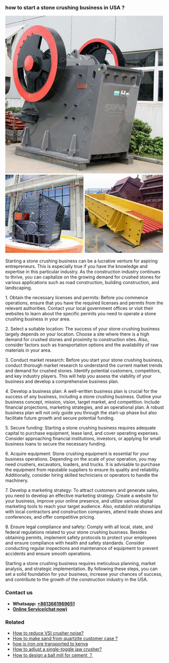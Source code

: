 <h3>how to start a stone crushing business in USA ?</h3><img src='1701746166.jpg' alt=''><p>Starting a stone crushing business can be a lucrative venture for aspiring entrepreneurs. This is especially true if you have the knowledge and expertise in this particular industry. As the construction industry continues to thrive, you can capitalize on the growing demand for crushed stones for various applications such as road construction, building construction, and landscaping.</p><p>1. Obtain the necessary licenses and permits: Before you commence operations, ensure that you have the required licenses and permits from the relevant authorities. Contact your local government offices or visit their websites to learn about the specific permits you need to operate a stone crushing business in your area.</p><p>2. Select a suitable location: The success of your stone crushing business largely depends on your location. Choose a site where there is a high demand for crushed stones and proximity to construction sites. Also, consider factors such as transportation options and the availability of raw materials in your area.</p><p>3. Conduct market research: Before you start your stone crushing business, conduct thorough market research to understand the current market trends and demand for crushed stones. Identify potential customers, competitors, and key industry players. This will help you assess the viability of your business and develop a comprehensive business plan.</p><p>4. Develop a business plan: A well-written business plan is crucial for the success of any business, including a stone crushing business. Outline your business concept, mission, vision, target market, and competition. Include financial projections, marketing strategies, and an operational plan. A robust business plan will not only guide you through the start-up phase but also facilitate future growth and secure potential funding.</p><p>5. Secure funding: Starting a stone crushing business requires adequate capital to purchase equipment, lease land, and cover operating expenses. Consider approaching financial institutions, investors, or applying for small business loans to secure the necessary funding.</p><p>6. Acquire equipment: Stone crushing equipment is essential for your business operations. Depending on the scale of your operation, you may need crushers, excavators, loaders, and trucks. It is advisable to purchase the equipment from reputable suppliers to ensure its quality and reliability. Additionally, consider hiring skilled technicians or operators to handle the machinery.</p><p>7. Develop a marketing strategy: To attract customers and generate sales, you need to develop an effective marketing strategy. Create a website for your business, improve your online presence, and utilize various digital marketing tools to reach your target audience. Also, establish relationships with local contractors and construction companies, attend trade shows and conferences, and offer competitive pricing.</p><p>8. Ensure legal compliance and safety: Comply with all local, state, and federal regulations related to your stone crushing business. Besides obtaining permits, implement safety protocols to protect your employees and ensure compliance with health and safety standards. Consider conducting regular inspections and maintenance of equipment to prevent accidents and ensure smooth operations.</p><p>Starting a stone crushing business requires meticulous planning, market analysis, and strategic implementation. By following these steps, you can set a solid foundation for your business, increase your chances of success, and contribute to the growth of the construction industry in the USA.</p><h3>Contact us</h3><ul><li><strong>Whatsapp:&nbsp;<a href="https://wa.me/8613661969651">+8613661969651</a></strong></li><li><a href="https://swt.shibang-china.com/?git&amp;zhl&amp;how to start a stone crushing business in USA "><strong>Online Service(chat now)</strong></a></li></ul><h3>Related</h3><ul><li><a href='How to reduce VSI crusher noise.md'>How to reduce VSI crusher noise?</a></li><li><a href='How to make sand from quartzite customer case .md'>How to make sand from quartzite customer case ?</a></li><li><a href='how is iron ore transported to kenya.md'>how is iron ore transported to kenya</a></li><li><a href='How to adjust a singletoggle jaw crusher.md'>How to adjust a single-toggle jaw crusher?</a></li><li><a href='How to design a ball mill for cement ？.md'>How to design a ball mill for cement ？</a></li></ul>